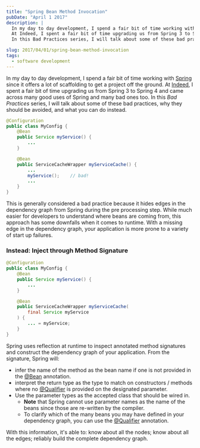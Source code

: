 ```yaml
---
title: "Spring Bean Method Invocation"
pubDate: "April 1 2017"
description: |
  In my day to day development, I spend a fair bit of time working with Spring since it offers a lot of scaffolding to get a project off the ground.
  At Indeed, I spent a fair bit of time upgrading us from Spring 3 to Spring 4 and came across many good uses of Spring and many bad ones too.
  In this Bad Practices series, I will talk about some of these bad practices, why they should be avoided, and what you can do instead.

slug: 2017/04/01/spring-bean-method-invocation
tags:
  - software development
---
```


In my day to day development, I spend a fair bit of time working with [Spring] since it offers a lot of scaffolding to
get a project off the ground. At [Indeed], I spent a fair bit of time upgrading us from Spring 3 to Spring 4 and came
across many good uses of Spring and many bad ones too. In this _Bad Practices_ series, I will talk about some of these
bad practices, why they should be avoided, and what you can do instead.

<!--more-->

```java
@Configuration
public class MyConfig {
    @Bean
    public Service myService() {
        ...
    }

    @Bean
    public ServiceCacheWrapper myServiceCache() {
        ...
        myService();    // bad!
        ...
    }
}
```

This is generally considered a bad practice because it hides edges in the dependency graph from Spring during the pre
processing step. While much easier for developers to understand where beans are coming from, this approach has some
downfalls when it comes to runtime. With a missing edge in the dependency graph, your application is more prone to a
variety of start up failures.

### Instead: Inject through Method Signature

```java
@Configuration
public class MyConfig {
    @Bean
    public Service myService() {
        ...
    }

    @Bean
    public ServiceCacheWrapper myServiceCache(
        final Service myService
    ) {
        ... = myService;
    }
}
```

Spring uses reflection at runtime to inspect annotated method signatures and construct the dependency graph of your
application. From the signature, Spring will:

- infer the name of the method as the bean name if one is not provided in the [@Bean] annotation.
- interpret the return type as the type to match on constructors / methods where no [@Qualifier] is provided on the
  designated parameter.
- Use the parameter types as the accepted class that should be wired in.
  - **Note** that Spring cannot use parameter names as the name of the beans since those are re-written by the compiler.
  - To clarify which of the many beans you may have defined in your dependency graph, you can use the [@Qualifier]
    annotation.

With this information, it's able to: know about all the nodes; know about all the edges; reliably build the complete
dependency graph.

<!--Recently, I came across a talk that spoke of a powerful optimization that will speed up application start up.-->
<!--It can do this by pre-processing the dependency graph and writing it out to an artifact during compilation.-->
<!--This artifact can then be read in at startup and processed without needing to re-scan all the dependant jar files.-->

[Spring]: https://spring.io/
[Indeed]: https://www.indeed.com/
[@Qualifier]:
  https://docs.spring.io/spring-framework/docs/current/javadoc-api/org/springframework/beans/factory/annotation/Qualifier.html
[@Bean]:
  http://docs.spring.io/spring-framework/docs/current/javadoc-api/org/springframework/context/annotation/Bean.html
